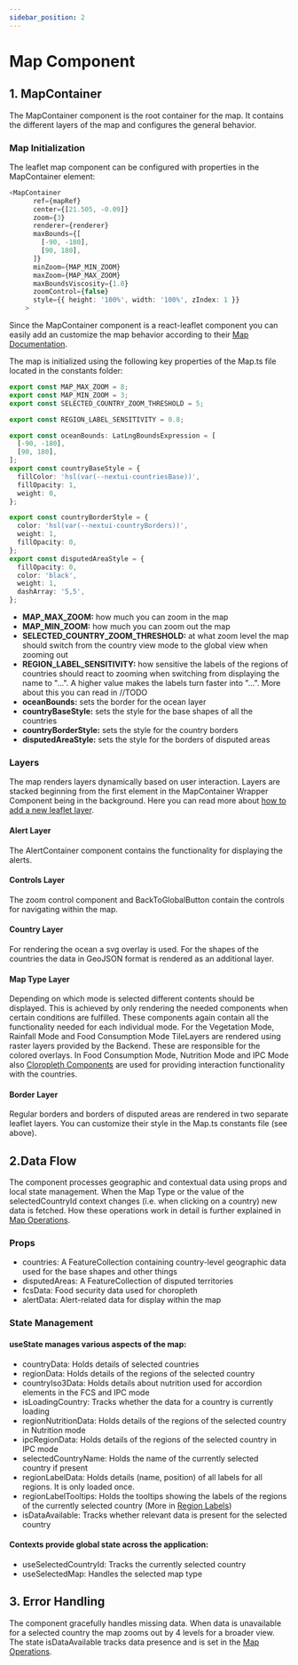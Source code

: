 ```yaml
---
sidebar_position: 2
---
```


# Map Component

## 1. MapContainer
The MapContainer component is the root container for the map.
It contains the different layers of the map and configures the general behavior.

### Map Initialization
The leaflet map component can be configured with properties in the MapContainer element:
```ts
<MapContainer
      ref={mapRef}
      center={[21.505, -0.09]}
      zoom={3}
      renderer={renderer}
      maxBounds={[
        [-90, -180],
        [90, 180],
      ]}
      minZoom={MAP_MIN_ZOOM}
      maxZoom={MAP_MAX_ZOOM}
      maxBoundsViscosity={1.0}
      zoomControl={false}
      style={{ height: '100%', width: '100%', zIndex: 1 }}
    >
```
Since the MapContainer component is a react-leaflet component you can easily add an customize the map behavior according to their [Map Documentation](https://leafletjs.com/reference.html#map).


The map is initialized using the following key properties of the Map.ts file located in the constants folder:

```ts
export const MAP_MAX_ZOOM = 8;
export const MAP_MIN_ZOOM = 3;
export const SELECTED_COUNTRY_ZOOM_THRESHOLD = 5;

export const REGION_LABEL_SENSITIVITY = 0.8;

export const oceanBounds: LatLngBoundsExpression = [
  [-90, -180],
  [90, 180],
];
export const countryBaseStyle = {
  fillColor: 'hsl(var(--nextui-countriesBase))',
  fillOpacity: 1,
  weight: 0,
};

export const countryBorderStyle = {
  color: 'hsl(var(--nextui-countryBorders))',
  weight: 1,
  fillOpacity: 0,
};
export const disputedAreaStyle = {
  fillOpacity: 0,
  color: 'black',
  weight: 1,
  dashArray: '5,5',
};
```

- **MAP_MAX_ZOOM:** how much you can zoom in the map
- **MAP_MIN_ZOOM:** how much you can zoom out the map
- **SELECTED_COUNTRY_ZOOM_THRESHOLD:** at what zoom level the map should switch from the country view mode to the global view when zooming out
- **REGION_LABEL_SENSITIVITY:** how sensitive the labels of the regions of countries should react to zooming when switching from displaying the name to "...". A higher value makes the labels turn faster into "...". More about this you can read in //TODO
- **oceanBounds:** sets the border for the ocean layer
- **countryBaseStyle:** sets the style for the base shapes of all the countries
- **countryBorderStyle:** sets the style for the country borders
- **disputedAreaStyle:** sets the style for the borders of disputed areas

### Layers
The map renders layers dynamically based on user interaction. Layers are stacked beginning from the first element in the MapContainer
Wrapper Component being in the background. Here you can read more about [how to add a new leaflet layer](../how_to/how_to_add_leaflet_layer).

#### Alert Layer
The AlertContainer component contains the functionality for displaying the alerts.

#### Controls Layer
The zoom control component and BackToGlobalButton contain the controls for navigating within the map.

#### Country Layer
For rendering the ocean a svg overlay is used. For the shapes of the countries the data in GeoJSON format is rendered as
an additional layer.

#### Map Type Layer
Depending on which mode is selected different contents should be displayed. This is achieved by only rendering the needed components when certain
conditions are fulfilled. These components again contain all the functionality needed for each individual mode. For the Vegetation Mode, Rainfall
Mode and Food Consumption Mode TileLayers are rendered using raster layers provided by the Backend. These are responsible for the colored
overlays.
In Food Consumption Mode, Nutrition Mode and IPC Mode also [Cloropleth Components](map_cloropleths) are used for providing
interaction functionality with the countries.

#### Border Layer
Regular borders and borders of disputed areas are rendered in two separate leaflet layers. You can customize their style
in the Map.ts constants file (see above).

## 2.Data Flow
The component processes geographic and contextual data using props and local state management. When the Map Type or
the value of the selectedCountryId context changes (i.e. when clicking on a country) new data is fetched. How these operations
work in detail is further explained in [Map Operations](map_operations.md).

### Props

- countries: A FeatureCollection containing country-level geographic data used for the base shapes and other things
- disputedAreas: A FeatureCollection of disputed territories
- fcsData: Food security data used for choropleth
- alertData: Alert-related data for display within the map

### State Management

#### useState manages various aspects of the map:
- countryData: Holds details of selected countries
- regionData: Holds details of the regions of the selected country
- countryIso3Data: Holds details about nutrition used for accordion elements in the FCS and IPC mode
- isLoadingCountry: Tracks whether the data for a country is currently loading
- regionNutritionData: Holds details of the regions of the selected country in Nutrition mode
- ipcRegionData: Holds details of the regions of the selected country in IPC mode
- selectedCountryName: Holds the name of the currently selected country if present
- regionLabelData: Holds details (name, position) of all labels for all regions. It is only loaded once.
- regionLabelTooltips: Holds the tooltips showing the labels of the regions of the currently selected country (More in [Region Labels](map_region_labels.md))
- isDataAvailable: Tracks whether relevant data is present for the selected country

#### Contexts provide global state across the application:
- useSelectedCountryId: Tracks the currently selected country
- useSelectedMap: Handles the selected map type


## 3. Error Handling
The component gracefully handles missing data. When data is unavailable for a selected country the map zooms out by 4 levels for a broader view.
The state isDataAvailable tracks data presence and is set in the [Map Operations](map_operations.md).

